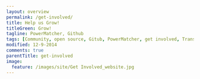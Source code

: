 ```yaml
---
layout: overview
permalink: /get-involved/
title: Help us Grow!
titleGreen: Grow!
tagline: PowerMatcher, Github
tags: [Community, open source, Gitub, PowerMatcher, get involved, Transactive Energy]
modified: 12-9-2014
comments: true
parentTitle: get-involved
image:
  feature: /images/site/Get Involved_website.jpg
---
```


